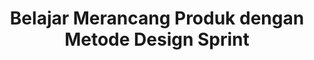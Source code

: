 ---
layout:   certificate
title:    "Belajar Merancang Produk dengan Metode Design Sprint"
slug:     designsprint
category: skillacademy
issuer:   "Skill Academy"
---